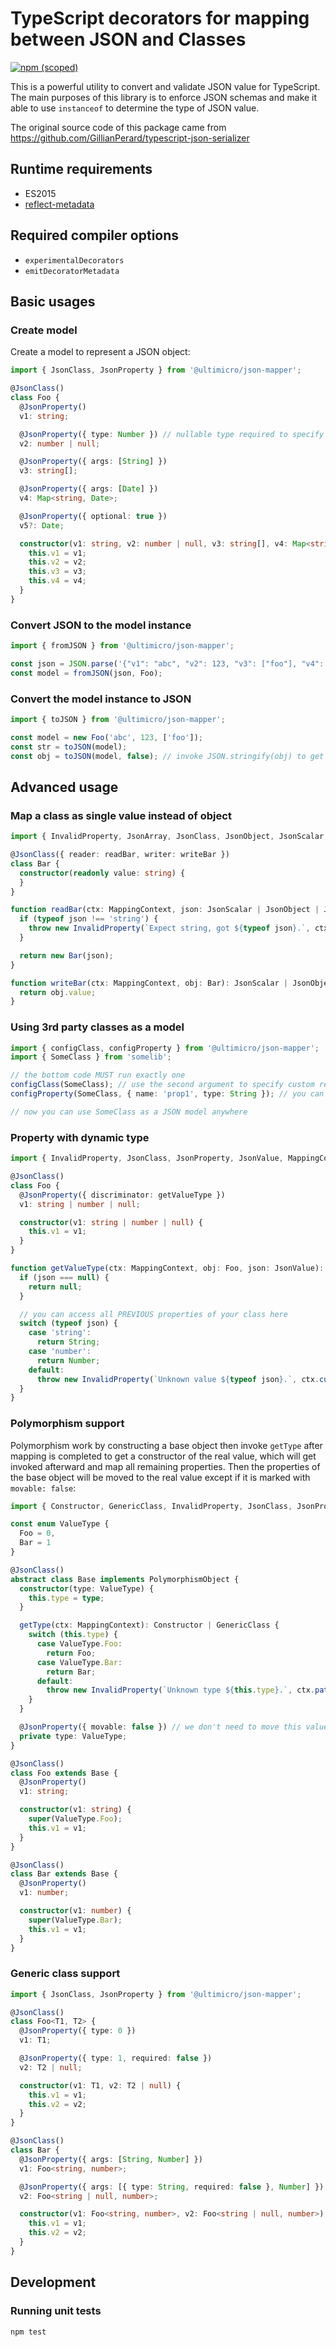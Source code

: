 # TypeScript decorators for mapping between JSON and Classes
[![npm (scoped)](https://img.shields.io/npm/v/@ultimicro/json-mapper)](https://www.npmjs.com/package/@ultimicro/json-mapper)

This is a powerful utility to convert and validate JSON value for TypeScript. The main purposes of this library is to enforce JSON schemas and make it
able to use `instanceof` to determine the type of JSON value.

The original source code of this package came from https://github.com/GillianPerard/typescript-json-serializer

## Runtime requirements

- ES2015
- [reflect-metadata](https://www.npmjs.com/package/reflect-metadata)

## Required compiler options

- `experimentalDecorators`
- `emitDecoratorMetadata`

## Basic usages

### Create model

Create a model to represent a JSON object:

```ts
import { JsonClass, JsonProperty } from '@ultimicro/json-mapper';

@JsonClass()
class Foo {
  @JsonProperty()
  v1: string;

  @JsonProperty({ type: Number }) // nullable type required to specify type explicitly
  v2: number | null;

  @JsonProperty({ args: [String] })
  v3: string[];

  @JsonProperty({ args: [Date] })
  v4: Map<string, Date>;

  @JsonProperty({ optional: true })
  v5?: Date;

  constructor(v1: string, v2: number | null, v3: string[], v4: Map<string, Date>) {
    this.v1 = v1;
    this.v2 = v2;
    this.v3 = v3;
    this.v4 = v4;
  }
}
```

### Convert JSON to the model instance

```ts
import { fromJSON } from '@ultimicro/json-mapper';

const json = JSON.parse('{"v1": "abc", "v2": 123, "v3": ["foo"], "v4": "2006-01-02T15:04:05.000Z"}');
const model = fromJSON(json, Foo);
```

### Convert the model instance to JSON

```ts
import { toJSON } from '@ultimicro/json-mapper';

const model = new Foo('abc', 123, ['foo']);
const str = toJSON(model);
const obj = toJSON(model, false); // invoke JSON.stringify(obj) to get JSON string
```

## Advanced usage

### Map a class as single value instead of object

```ts
import { InvalidProperty, JsonArray, JsonClass, JsonObject, JsonScalar, MappingContext } from '@ultimicro/json-mapper';

@JsonClass({ reader: readBar, writer: writeBar })
class Bar {
  constructor(readonly value: string) {
  }
}

function readBar(ctx: MappingContext, json: JsonScalar | JsonObject | JsonArray): Bar {
  if (typeof json !== 'string') {
    throw new InvalidProperty(`Expect string, got ${typeof json}.`, ctx.currentPath());
  }

  return new Bar(json);
}

function writeBar(ctx: MappingContext, obj: Bar): JsonScalar | JsonObject | JsonArray {
  return obj.value;
}
```

### Using 3rd party classes as a model

```ts
import { configClass, configProperty } from '@ultimicro/json-mapper';
import { SomeClass } from 'somelib';

// the bottom code MUST run exactly one
configClass(SomeClass); // use the second argument to specify custom reader/writer to treat this class as a single value like the above example
configProperty(SomeClass, { name: 'prop1', type: String }); // you can use any additional options that are available on JsonProperty

// now you can use SomeClass as a JSON model anywhere
```

### Property with dynamic type

```ts
import { InvalidProperty, JsonClass, JsonProperty, JsonValue, MappingContext, Type } from '@ultimicro/json-mapper';

@JsonClass()
class Foo {
  @JsonProperty({ discriminator: getValueType })
  v1: string | number | null;

  constructor(v1: string | number | null) {
    this.v1 = v1;
  }
}

function getValueType(ctx: MappingContext, obj: Foo, json: JsonValue): Type | { type: Type, required?: boolean } {
  if (json === null) {
    return null;
  }

  // you can access all PREVIOUS properties of your class here
  switch (typeof json) {
    case 'string':
      return String;
    case 'number':
      return Number;
    default:
      throw new InvalidProperty(`Unknown value ${typeof json}.`, ctx.currentPath());
  }
}
```

### Polymorphism support

Polymorphism work by constructing a base object then invoke `getType` after mapping is completed to get a constructor of the real value, which will
get invoked afterward and map all remaining properties. Then the properties of the base object will be moved to the real value except if it is marked
with `movable: false`:

```ts
import { Constructor, GenericClass, InvalidProperty, JsonClass, JsonProperty, MappingContext, PolymorphismObject } from '@ultimicro/json-mapper';

const enum ValueType {
  Foo = 0,
  Bar = 1
}

@JsonClass()
abstract class Base implements PolymorphismObject {
  constructor(type: ValueType) {
    this.type = type;
  }

  getType(ctx: MappingContext): Constructor | GenericClass {
    switch (this.type) {
      case ValueType.Foo:
        return Foo;
      case ValueType.Bar:
        return Bar;
      default:
        throw new InvalidProperty(`Unknown type ${this.type}.`, ctx.pathFor('type'));
    }
  }

  @JsonProperty({ movable: false }) // we don't need to move this value due to the derived class explicitly assign it via constructor
  private type: ValueType;
}

@JsonClass()
class Foo extends Base {
  @JsonProperty()
  v1: string;

  constructor(v1: string) {
    super(ValueType.Foo);
    this.v1 = v1;
  }
}

@JsonClass()
class Bar extends Base {
  @JsonProperty()
  v1: number;

  constructor(v1: number) {
    super(ValueType.Bar);
    this.v1 = v1;
  }
}
```

### Generic class support

```ts
import { JsonClass, JsonProperty } from '@ultimicro/json-mapper';

@JsonClass()
class Foo<T1, T2> {
  @JsonProperty({ type: 0 })
  v1: T1;

  @JsonProperty({ type: 1, required: false })
  v2: T2 | null;

  constructor(v1: T1, v2: T2 | null) {
    this.v1 = v1;
    this.v2 = v2;
  }
}

@JsonClass()
class Bar {
  @JsonProperty({ args: [String, Number] })
  v1: Foo<string, number>;

  @JsonProperty({ args: [{ type: String, required: false }, Number] })
  v2: Foo<string | null, number>;

  constructor(v1: Foo<string, number>, v2: Foo<string | null, number>) {
    this.v1 = v1;
    this.v2 = v2;
  }
}
```

## Development

### Running unit tests

```sh
npm test
```
